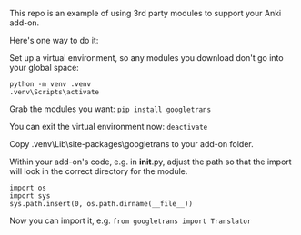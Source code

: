 This repo is an example of using 3rd party modules to support your Anki add-on.

Here's one way to do it:

Set up a virtual environment, so any modules you download don't go into your global space:
```
python -m venv .venv
.venv\Scripts\activate
```

Grab the modules you want:
`pip install googletrans`

You can exit the virtual environment now:
`deactivate`

Copy .venv\Lib\site-packages\googletrans to your add-on folder.

Within your add-on's code, e.g. in __init__.py, adjust the path so that the import will look in the correct directory for the module.

```
import os
import sys
sys.path.insert(0, os.path.dirname(__file__))
```

Now you can import it, e.g.
`from googletrans import Translator`

